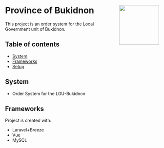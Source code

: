 
#  <img align="right" width="130" height="130" src="https://user-images.githubusercontent.com/110511810/182833967-10ee68c3-de51-4488-8fb9-b35af178f7e0.png"> Province of Bukidnon

This project is an order system for the Local Government unit of Bukidnon.

## Table of contents
* [System](#system)
* [Frameworks](#frameworks)
* [Setup](#setup)

## System
* Order System for the LGU-Bukidnon
	
## Frameworks
Project is created with:
* Laravel+Breeze 
* Vue
* MySQL
	

